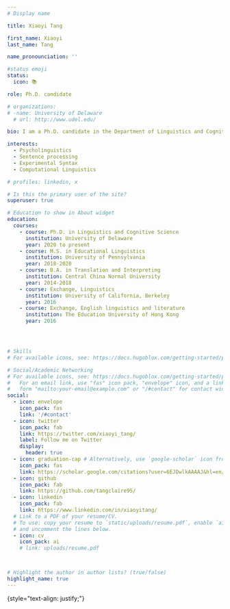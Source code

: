 ```yaml
---
# Display name

title: Xiaoyi Tang

first_name: Xiaoyi
last_name: Tang

name_pronounciation: ''

#status emoji
status:
  icon: 📚

role: Ph.D. candidate 

# organizations:
# -name: University of Delaware
  # url: http://www.udel.edu/

bio: I am a Ph.D. candidate in the Department of Linguistics and Cognitive Science at University of Delaware, advised by Rebecca Tollan and Michael Wilson. Previously, I obtained my M.S. degree from the University of Pennsylvania, primarily working with Nelson Flores. I'm interested in using experimental methods and computatinal tools to explore the cross-linguistic sentence processing. 

interests: 
  - Psycholinguistics 
  - Sentence processing
  - Experimental Syntax
  - Computational Linguistics

# profiles: linkedin, x 

# Is this the primary user of the site?
superuser: true

# Education to show in About widget
education:
  courses:
    - course: Ph.D. in Linguistics and Cognitive Science
      institution: University of Delaware
      year: 2020 to present
    - course: M.S. in Educational Linguistics
      institution: University of Pennsylvania
      year: 2018-2020
    - course: B.A. in Translation and Interpreting
      institution: Central China Normal University
      year: 2014-2018
    - course: Exchange, Linguistics
      institution: University of California, Berkeley
      year: 2016
    - course: Exchange, English linguistics and literature
      institution: The Education University of Hong Kong
      year: 2016




# Skills
# For available icons, see: https://docs.hugoblox.com/getting-started/page-builder/#icons

# Social/Academic Networking
# For available icons, see: https://docs.hugoblox.com/getting-started/page-builder/#icons
#   For an email link, use "fas" icon pack, "envelope" icon, and a link in the
#   form "mailto:your-email@example.com" or "/#contact" for contact widget.
social:
  - icon: envelope
    icon_pack: fas
    link: '/#contact'
  - icon: twitter
    icon_pack: fab
    link: https://twitter.com/xiaoyi_tang/
    label: Follow me on Twitter
    display:
      header: true
  - icon: graduation-cap # Alternatively, use `google-scholar` icon from `ai` icon pack
    icon_pack: fas
    link: https://scholar.google.com/citations?user=6EJDwlkAAAAJ&hl=en/ 
  - icon: github
    icon_pack: fab
    link: https://github.com/tangclaire95/ 
  - icon: linkedin
    icon_pack: fab
    link: https://www.linkedin.com/in/xiaoyitang/ 
  # Link to a PDF of your resume/CV.
  # To use: copy your resume to `static/uploads/resume.pdf`, enable `ai` icons in `params.yaml`,
  # and uncomment the lines below.
  - icon: cv
    icon_pack: ai
    # link: uploads/resume.pdf



# Highlight the author in author lists? (true/false)
highlight_name: true
---
```



{style="text-align: justify;"}
